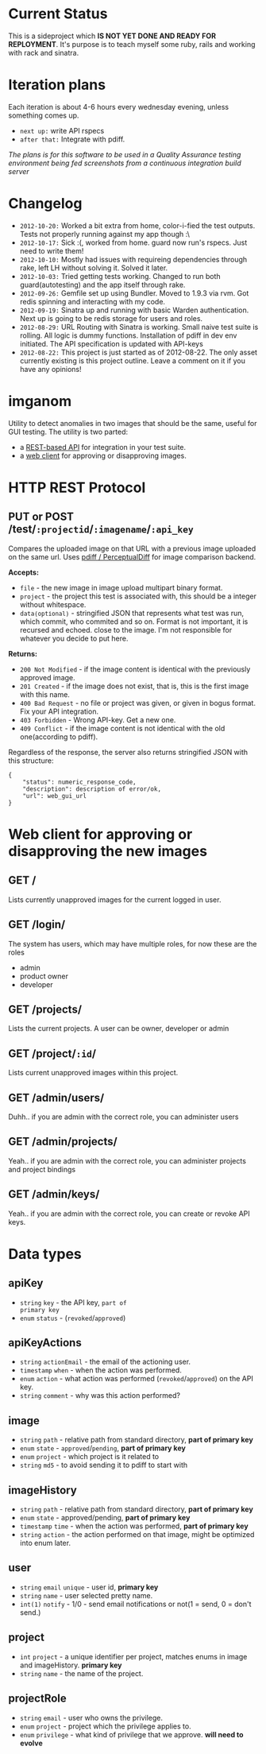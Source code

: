 Current Status
===============
This is a sideproject which **IS NOT YET DONE AND READY FOR REPLOYMENT**. It's purpose
is to teach myself some ruby, rails and working with rack and sinatra.

Iteration plans
===============
Each iteration is about 4-6 hours every wednesday evening, unless something comes up.
* <code>next up:</code> write API rspecs
* <code>after that:</code> Integrate with pdiff.

*The plans is for this software to be used in a Quality Assurance testing environment being fed screenshots from a continuous integration build server*


Changelog
=========
* <code>2012-10-20:</code> Worked a bit extra from home, color-i-fied the test outputs. Tests not properly running against my app though :\
* <code>2012-10-17:</code> Sick :(, worked from home. guard now run's rspecs. Just need to write them!
* <code>2012-10-10:</code> Mostly had issues with requireing dependencies through rake, left LH without solving it. Solved it later.
* <code>2012-10-03:</code> Tried getting tests working. Changed to run both guard(autotesting) and the app itself through rake.
* <code>2012-09-26:</code> Gemfile set up using Bundler. Moved to 1.9.3 via rvm. Got redis spinning and interacting with my code.
* <code>2012-09-19:</code> Sinatra up and running with basic Warden authentication. Next up is going to be redis storage for users and roles.
* <code>2012-08-29:</code> URL Routing with Sinatra is working. Small naive test suite is rolling. All logic is dummy functions. Installation of pdiff in dev env initiated. The API specification is updated with API-keys
* <code>2012-08-22:</code> This project is just started as of 2012-08-22. The only asset currently existing is this project outline. Leave a comment on it if you have any opinions!


imganom
=======
Utility to detect anomalies in two images that should be the same, useful for GUI testing.
The utility is two parted:
* a <a href="#http-rest-protocol">REST-based API</a> for integration in your test suite.
* a <a href="#web-client-for-approving-or-disapproving-the-new-images">web client</a> for approving or disapproving images.

HTTP REST Protocol
==================

PUT or POST /test/<code>:projectid</code>/<code>:imagename</code>/<code>:api_key</code>
---------------------------------------------------------------------------------------
Compares the uploaded image on that URL with a previous image uploaded on the same url. Uses <a href="http://pdiff.sourceforge.net/">pdiff / PerceptualDiff</a> for image comparison backend.

<strong>Accepts:</strong>
* <code>file</code> - the new image in image upload multipart binary format.
* <code>project</code> - the project this test is associated with, this should be a integer without whitespace.
* <code>data</code><small><tt>(optional)</tt></small> - stringified JSON that represents what test was run, which commit, who commited and so on. Format is not important, it is recursed and echoed. close to the image. I'm not responsible for whatever you decide to put here.

<strong>Returns:</strong>
* <code>200 Not Modified</code> - if the image content is identical with the previously approved image.
* <code>201 Created</code> - if the image does not exist, that is, this is the first image with this name.
* <code>400 Bad Request</code> - no file or project was given, or given in bogus format. Fix your API integration.
* <code>403 Forbidden</code> - Wrong API-key. Get a new one.
* <code>409 Conflict</code> - if the image content is not identical with the old one(according to pdiff). 

Regardless of the response, the server also returns stringified JSON with this structure:
<pre><code>{
	"status": numeric_response_code,
	"description": description of error/ok,
	"url": web_gui_url
}</code></pre>


Web client for approving or disapproving the new images
=======================================================
GET /
-------------
Lists currently unapproved images for the current logged in user.


GET /login/
----------
The system has users, which may have multiple roles, for now these are the roles
* admin
* product owner
* developer

GET /projects/
--------------
Lists the current projects. A user can be owner, developer or admin 

GET /project/<code>:id</code>/
-------------------------------
Lists current unapproved images within this project.


GET /admin/users/
-----------------
Duhh.. if you are admin with the correct role, you can administer users

GET /admin/projects/
-----------------
Yeah.. if you are admin with the correct role, you can administer projects and project bindings

GET /admin/keys/
-----------------
Yeah.. if you are admin with the correct role, you can create or revoke API keys.


Data types
==========

apiKey
------
* <code>string</code> <code>key</code> - the API key, <code>part of primary key</code>
* <code>enum</code> <code>status</code> - (<code>revoked</code>/<code>approved</code>)

apiKeyActions
-------------
* <code>string</code> <code>actionEmail</code> - the email of the actioning user.
* <code>timestamp</code> <code>when</code> - when the action was performed.
* <code>enum</code> <code>action</code> - what action was performed (<code>revoked</code>/<code>approved</code>) on the API key.
* <code>string</code> <code>comment</code> - why was this action performed?

image
-----
* <code>string</code> <code>path</code> - relative path from standard directory, <strong>part of primary key</strong>
* <code>enum</code> <code>state</code> - <code>approved</code>/<code>pending</code>, <strong>part of primary key</strong> 
* <code>enum</code> <code>project</code> - which project is it related to
* <code>string</code> <code>md5</code> - to avoid sending it to pdiff to start with

imageHistory
------------
* <code>string</code> <code>path</code> - relative path from standard directory, <strong>part of primary key</strong>
* <code>enum</code> <code>state</code> - approved/pending, <strong>part of primary key</strong>
* <code>timestamp</code> <code>time</code> - when the action was performed, <strong>part of primary key</strong>
* <code>string</code> <code>action</code> - the action performed on that image, might be optimized into enum later.

user
----
* <code>string</code> <code>email</code> <code>unique</code> - user id, <strong>primary key</strong>
* <code>string</code> <code>name</code> - user selected pretty name.
* <code>int(1)</code> <code>notify</code> - 1/0 - send email notifications or not(1 = send, 0 = don't send.)

project
-------
* <code>int</code> <code>project</code> - a unique identifier per project, matches enums in image and imageHistory. <strong>primary key</strong>
* <code>string</code> <code>name</code> - the name of the project.

projectRole
-----------
* <code>string</code> <code>email</code> - user who owns the privilege.
* <code>enum</code> <code>project</code> - project which the privilege applies to.
* <code>enum</code> <code>privilege</code> - what kind of privilege that we approve. <strong>will need to evolve</strong>


